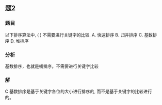 ## 题2
### 题目
以下排序算法中, ( ) 不需要进行关键字的比较.
A. 快速排序 
B. 归并排序 
C. 基数排序 
D. 堆排序
### 分析
基数排序，也就是桶排序，不需要进行关键字比较
### 解
C
基数排序是基于关键字各位的大小进行排序的, 而不是基于关键字的比较进行的。
